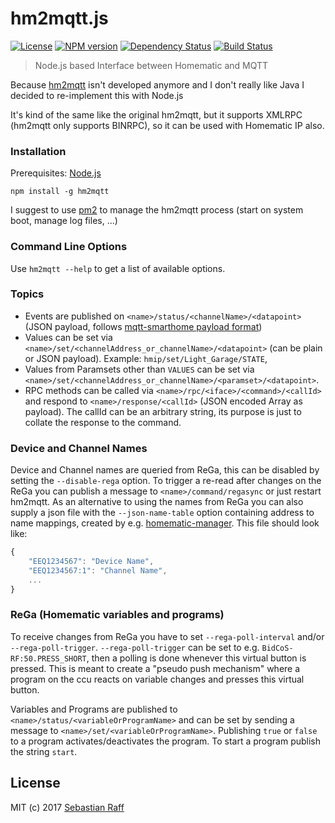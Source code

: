 # hm2mqtt.js

[![License][mit-badge]][mit-url]
[![NPM version](https://badge.fury.io/js/hm2mqtt.svg)](http://badge.fury.io/js/hm2mqtt)
[![Dependency Status](https://img.shields.io/gemnasium/hobbyquaker/hm2mqtt.js.svg?maxAge=2592000)](https://gemnasium.com/github.com/hobbyquaker/hm2mqtt.js)
[![Build Status](https://travis-ci.org/hobbyquaker/hm2mqtt.js.svg?branch=master)](https://travis-ci.org/hobbyquaker/hm2mqtt.js)

> Node.js based Interface between Homematic and MQTT

Because [hm2mqtt](https://github.com/owagner/hm2mqtt) isn't developed anymore and I don't really like Java I decided to 
re-implement this with Node.js

It's kind of the same like the original hm2mqtt, but it supports XMLRPC (hm2mqtt only supports BINRPC), so it can 
be used with Homematic IP also.


### Installation

Prerequisites: [Node.js](https://nodejs.org)

`npm install -g hm2mqtt`

I suggest to use [pm2](http://pm2.keymetrics.io/) to manage the hm2mqtt process (start on system boot, manage log files, 
...)


### Command Line Options

Use `hm2mqtt --help` to get a list of available options.

### Topics

* Events are published on `<name>/status/<channelName>/<datapoint>` (JSON payload, follows 
[mqtt-smarthome payload format](https://github.com/mqtt-smarthome/mqtt-smarthome/blob/master/Architecture.md))
* Values can be set via `<name>/set/<channelAddress_or_channelName>/<datapoint>` (can be plain or JSON payload). Example:
`hmip/set/Light_Garage/STATE`,
* Values from Paramsets other than `VALUES` can be set via 
`<name>/set/<channelAddress_or_channelName>/<paramset>/<datapoint>`.
* RPC methods can be called via `<name>/rpc/<iface>/<command>/<callId>` and respond to `<name>/response/<callId>` 
(JSON encoded Array as payload). The callId can be an arbitrary string, its purpose is just to collate the response
to the command.


### Device and Channel Names

Device and Channel names are queried from ReGa, this can be disabled by setting the `--disable-rega` option. To trigger
a re-read after changes on the ReGa you can publish a message to `<name>/command/regasync` or just restart hm2mqtt.
As an alternative to using the names from ReGa you can also supply a json file with the `--json-name-table` option 
containing address to name mappings, created by e.g. 
[homematic-manager](https://github.com/hobbyquaker/homematic-manager). This file should look like:
```javascript
{
    "EEQ1234567": "Device Name",
    "EEQ1234567:1": "Channel Name",
    ...
}
```


### ReGa (Homematic variables and programs)

To receive changes from ReGa you have to set `--rega-poll-interval` and/or `--rega-poll-trigger`. 
`--rega-poll-trigger` can be set to e.g. `BidCoS-RF:50.PRESS_SHORT`, then a polling is done whenever this virtual button 
is pressed. This is meant to create a "pseudo push mechanism" where a program on the ccu reacts on variable changes and 
presses this virtual button.

Variables and Programs are published to `<name>/status/<variableOrProgramName>` and can be set by sending a message to
`<name>/set/<variableOrProgramName>`. Publishing `true` or `false` to a program activates/deactivates the program. To
start a program publish the string `start`.


## License

MIT (c) 2017 [Sebastian Raff](https://github.com/hobbyquaker)

[mit-badge]: https://img.shields.io/badge/License-MIT-blue.svg?style=flat
[mit-url]: LICENSE
